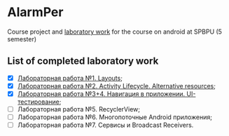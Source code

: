 # AlarmPer

Course project and [laboratory work](https://github.com/andrei-kuznetsov/android-lectures/tree/master/labs) for the course on android at SPBPU (5 semester)

## List of completed laboratory work

- [X] [Лабораторная работа №1. Layouts](labs/lab1_layouts.pdf);
- [X] [Лабораторная работа №2. Activity Lifecycle. Alternative resources](labs/lab2_lifecycle_res.pdf);
- [X] [Лабораторная работа №3+4. Навигация в приложении. UI-тестирование](labs/lab3_4_nav_ui_testing.pdf);
- [ ] Лабораторная работа №5. RecyclerView;
- [ ] Лабораторная работа №6. Многопоточные Android приложения;
- [ ] Лабораторная работа №7. Сервисы и Broadcast Receivers.
